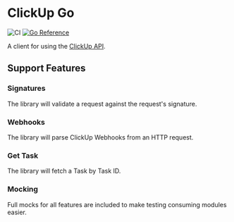 # ClickUp Go

![CI](https://github.com/theartofeducation/middle-manager/workflows/CI/badge.svg?branch=main)
[![Go Reference](https://pkg.go.dev/badge/github.com/theartofeducation/clickup-go.svg)](https://pkg.go.dev/github.com/theartofeducation/clickup-go)

A client for using the [ClickUp API](https://clickup.com/api).

## Support Features

### Signatures

The library will validate a request against the request's signature.

### Webhooks

The library will parse ClickUp Webhooks from an HTTP request.

### Get Task

The library will fetch a Task by Task ID.

### Mocking

Full mocks for all features are included to make testing consuming modules easier.
